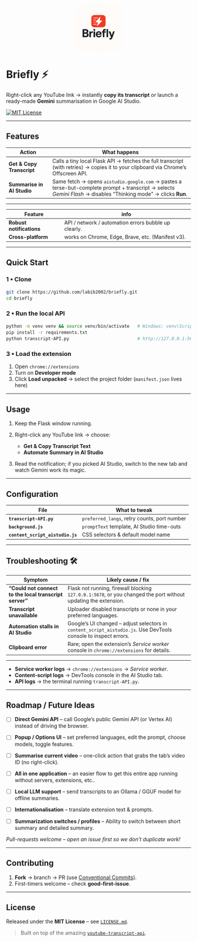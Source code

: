 
<p align="center">
  <img src="icons/briefly-128.png" alt="Briefly logo" width="128">
</p>

# Briefly ⚡️ 

Right-click any YouTube link → instantly **copy its transcript** *or* launch a
ready-made **Gemini** summarisation in Google AI Studio.

[![MIT License](https://img.shields.io/badge/License-MIT-blue.svg)](LICENSE.md)

---

## Features

| Action | What happens |
| ------ | ------------ |
| **Get & Copy Transcript** | Calls a tiny local Flask API → fetches the full transcript (with retries) → copies it to your clipboard via Chrome’s Offscreen API. |
| **Summarise in AI Studio** | Same fetch → opens `aistudio.google.com` → pastes a terse-but-complete prompt + transcript → selects <br> *Gemini Flash* → disables “Thinking mode” → clicks **Run**. |
---

| Feature | info         | 
| ------  | ------------ | 
| **Robust notifications** | API / network / automation errors bubble up clearly. | 
| **Cross-platform** | works on Chrome, Edge, Brave, etc. (Manifest v3). |

---

## Quick Start

### 1 ▪ Clone

```bash
git clone https://github.com/labib2002/briefly.git
cd briefly
```

### 2 ▪ Run the local API

```bash
python -m venv venv && source venv/bin/activate   # Windows: venv\Scripts\activate
pip install -r requirements.txt
python transcript-API.py                          # http://127.0.0.1:5678
```

### 3 ▪ Load the extension

1. Open `chrome://extensions`
2. Turn on **Developer mode**
3. Click **Load unpacked** → select the project folder (`manifest.json` lives here)

---

## Usage

1. Keep the Flask window running.

2. Right-click any YouTube link → choose:

   * **Get & Copy Transcript Text**
   * **Automate Summary in AI Studio**

3. Read the notification; if you picked AI Studio, switch to the new tab and
   watch Gemini work its magic.

---

## Configuration

| File                             | What to tweak                                |
| -------------------------------- | -------------------------------------------- |
| **`transcript-API.py`**          | `preferred_langs`, retry counts, port number |
| **`background.js`**              | `promptText` template, AI Studio time-outs   |
| **`content_script_aistudio.js`** | CSS selectors & default model name           |

---

## Troubleshooting 🛠️

| Symptom                                                | Likely cause / fix                                                                                              |
| ------------------------------------------------------ | --------------------------------------------------------------------------------------------------------------- |
| **“Could not connect to the local transcript server”** | Flask not running, firewall blocking `127.0.0.1:5678`, or you changed the port without updating the extension.  |
| **Transcript unavailable**                             | Uploader disabled transcripts or none in your preferred languages.                                              |
| **Automation stalls in AI Studio**                     | Google’s UI changed – adjust selectors in `content_script_aistudio.js`. Use DevTools console to inspect errors. |
| **Clipboard error**                                    | Rare; open the extension’s *Service worker* console in `chrome://extensions` for details.                       |

---

* **Service worker logs** → `chrome://extensions` → *Service worker*.
* **Content-script logs** → DevTools console in the AI Studio tab.
* **API logs** → the terminal running `transcript-API.py`.


---

## Roadmap / Future Ideas

* [ ] **Direct Gemini API** – call Google’s public Gemini API (or Vertex AI) instead of driving the browser.
* [ ] **Popup / Options UI** – set preferred languages, edit the prompt, choose models, toggle features.
* [ ] **Summarise current video** – one-click action that grabs the tab’s video ID (no right-click).
* [ ] **All in one application** – an easier flow to get this entire app running without servers, extensions, etc..
* [ ] **Local LLM support** – send transcripts to an Ollama / GGUF model for offline summaries.
* [ ] **Internationalisation** – translate extension text & prompts.
* [ ] **Summarization switches / profiles** – Ability to switch between short summary and detailed summary.


*Pull-requests welcome – open an issue first so we don’t duplicate work!*

---

## Contributing

1. **Fork** → branch → PR (use [Conventional Commits](https://www.conventionalcommits.org)).
2. First-timers welcome – check **good-first-issue**.

---

## License

Released under the **MIT License** – see [`LICENSE.md`](LICENSE.md).

> Built on top of the amazing
> [`youtube-transcript-api`](https://github.com/jdepoix/youtube-transcript-api).
